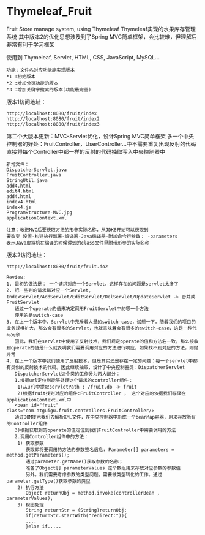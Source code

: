 # Thymeleaf_Fruit

Fruit Store manage system, using Thymeleaf
Thymeleaf实现的水果库存管理系统
其中版本2的优化思想涉及到了Spring MVC简单框架，会比较难，但理解后非常有利于学习框架

使用到 Thymeleaf, Servlet, HTML, CSS, JavaScript, MySQL...
```hive
功能：文件名对应功能能实现版本
*1 :初始版本
*2 :增加分页功能的版本
*3 :增加关键字搜索的版本(功能最完善)
```
版本1访问地址：
```
http://localhost:8080/fruit/index
http://localhost:8080/fruit/index2
http://localhost:8080/fruit/index3
```

第二个大版本更新：MVC-Servlet优化，设计Spring MVC简单框架
多一个中央控制器的好处：FruitController，UserController...中不需要重复出现反射的代码
直接将每个Controller中都一样的反射的代码抽取写入中央控制器中
```
新增文件：
DispatcherServlet.java
FruitController.java
StringUtil.java
add4.html
edit4.html
add4.html
index4.html
index4.js
ProgramStructure-MVC.jpg
applicationContext.xml

注意：改进MVC后要获取方法的形参实际名称，从JDK8开始可以获取到
要改变 设置-构建执行部署-编译器-Java编译器-附加命令行参数： -parameters
表示Java虚拟机在编译的时候得到的class文件里附带形参的实际名称

```
版本2访问地址：
```
http://localhost:8080/fruit/fruit.do2
```

```
Review:
1. 最初的做法是： 一个请求对应一个Servlet，这样存在的问题是servlet太多了
2. 把一些列的请求都对应一个Servlet, IndexServlet/AddServlet/EditServlet/DelServlet/UpdateServlet -> 合并成FruitServlet
   通过一个operate的值来决定调用FruitServlet中的哪一个方法
   使用的是switch-case
3. 在上一个版本中，Servlet中充斥着大量的switch-case，试想一下，随着我们的项目的业务规模扩大，那么会有很多的Servlet，也就意味着会有很多的switch-case，这是一种代码冗余
   因此，我们在servlet中使用了反射技术，我们规定operate的值和方法名一致，那么接收到operate的值是什么就表明我们需要调用对应的方法进行响应，如果找不到对应的方法，则抛异常
4. 在上一个版本中我们使用了反射技术，但是其实还是存在一定的问题：每一个servlet中都有类似的反射技术的代码。因此继续抽取，设计了中央控制器类：DispatcherServlet
   DispatcherServlet这个类的工作分为两大部分：
   1.根据url定位到能够处理这个请求的controller组件：
    1)从url中提取servletPath : /fruit.do -> fruit
    2)根据fruit找到对应的组件:FruitController ， 这个对应的依据我们存储在applicationContext.xml中
   <bean id="fruit" class="com.atguigu.fruit.controllers.FruitController/>
   通过DOM技术我们去解析XML文件，在中央控制器中形成一个beanMap容器，用来存放所有的Controller组件
   3)根据获取到的operate的值定位到我们FruitController中需要调用的方法
   2.调用Controller组件中的方法：
    1) 获取参数
       获取即将要调用的方法的参数签名信息: Parameter[] parameters = method.getParameters();
       通过parameter.getName()获取参数的名称；
       准备了Object[] parameterValues 这个数组用来存放对应参数的参数值
       另外，我们需要考虑参数的类型问题，需要做类型转化的工作。通过parameter.getType()获取参数的类型
    2) 执行方法
       Object returnObj = method.invoke(controllerBean , parameterValues);
    3) 视图处理
       String returnStr = (String)returnObj;
       if(returnStr.startWith("redirect:")){
       ....
       }else if.....
```